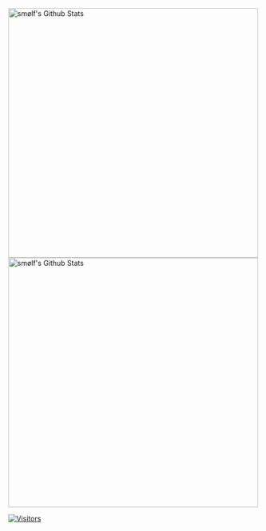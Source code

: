 <img align="center" width=500 src="https://github-readme-stats.vercel.app/api?username=smolfdk&count_private=true&theme=dracula&title_color=57BCDA&icon_color=57BCDA&show_icons=true&hide=issues&border_color=57BCDA&bg_color=20232A" alt="smølf's Github Stats" />
<img align="center" width=500 src="https://github-readme-stats.vercel.app/api/top-langs/?username=smolfdk&layout=compact&theme=dracula&title_color=57BCDA&icon_color=57BCDA&show_icons=true&border_color=57BCDA&bg_color=20232A" alt="smølf's Github Stats" />

[![Visitors](https://komarev.com/ghpvc/?username=smolfdk&color=037F50&color=57BCDA)](https://github.com/smolf) 
